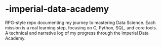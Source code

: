 # -imperial-data-academy
RPG-style repo documenting my journey to mastering Data Science. Each mission is a real learning step, focusing on C, Python, SQL, and core tools. A technical and narrative log of my progress through the Imperial Data Academy.
